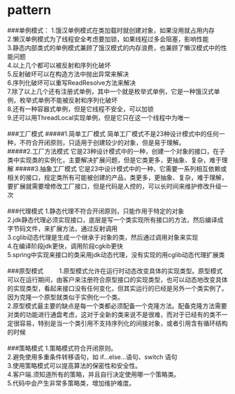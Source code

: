 # pattern
###单例模式：
1.饿汉单例模式在类加载时就创建对象，如果没用就占用内存 <br>
2.懒汉单例模式为了线程安全考虑要加锁，如果线程过多会阻塞，影响性能 <br>
3.静态内部类式的单例模式兼顾了饿汉模式的内存浪费，也兼顾了懒汉模式中的性能问题 <br>
4.以上几个都可以被反射和序列化破坏 <br>
5.反射破坏可以在构造方法中抛出异常来解决<br> 
6.序列化破坏可以重写ReadResolve方法来解决 <br>
7.除了以上几个还有注册式单例，其中一个就是枚举式单例，它是一种饿汉式单例，枚举式单例不能被反射和序列化破坏<br> 
8.还有一种容器式单例，但是它线程不安全，可以加锁 <br>
9.还可以用ThreadLocal实现单例，但是它只在这一个线程中为唯一<br>
<br>
###工厂模式 
#####1.简单工厂模式 
简单工厂模式不是23种设计模式中的任何一种，不符合开闭原则，只适用于创建较少的对象，但是易于理解。 <br>
#####2.工厂方法模式 
它是23种设计模式中的一种，创建一个对象的接口，在子类中实现类的实例化，主要解决扩展问题，但是它类更多，更抽象、复杂，难于理解 
#####3.抽象工厂模式 
它是23中设计模式中的一种，它需要一系列相互依赖或相关的接口，规定类所有可能被创建的产品，类更多，更抽象、复杂，难于理解，要扩展就需要增修改工厂接口，但是代码是人控的，可以长时间来维护修改升级一次<br>
<br>
###代理模式
1.静态代理不符合开闭原则，只能作用于特定的对象 <br>
2.jdk静态代理必须实现接口，底层是写一个类实现所有接口的方法，然后编译成字节码文件，来扩展方法，通过反射调用 <br>
3.cglib动态代理是生成一个继承于对象的类，然后通过调用对象来实现 <br>
4.在编译阶段jdk更快，调用阶段cgkib更快 <br>
5.spring中实现来接口的类采用jdk动态代理，没有实现的用cglib动态代理扩展类<br>
<br>
###原型模式 　　
1.原型模式允许在运行时动态改变具体的实现类型。原型模式可以在运行期间，由客户来注册符合原型接口的实现类型，也可以动态地改变具体的实现类型，看起来接口没有任何变化，但其实运行的已经是另外一个类实例了。因为克隆一个原型就类似于实例化一个类。<br>
2.原型模式最主要的缺点是每一个类都必须配备一个克隆方法。配备克隆方法需要对类的功能进行通盘考虑，这对于全新的类来说不是很难，而对于已经有的类不一定很容易，特别是当一个类引用不支持序列化的间接对象，或者引用含有循环结构的时候<br>
<br>
###策略模式
1.策略模式符合开闭原则。<br>
2.避免使用多重条件转移语句，如 if...else...语句、switch 语句 <br>
3.使用策略模式可以提高算法的保密性和安全性。<br>
4.客户端.须知道所有的策略，并且自行决定使用哪一个策略类。 <br>
5.代码中会产生非常多策略类，增加维护难度。<br>


